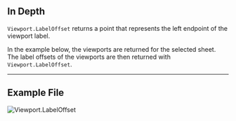 ## In Depth
`Viewport.LabelOffset` returns a point that represents the left endpoint of the viewport label.

In the example below, the viewports are returned for the selected sheet. The label offsets of the viewports are then returned with `Viewport.LabelOffset`.
___
## Example File

![Viewport.LabelOffset](./Revit.Elements.Viewport.LabelOffset_img.jpg)
